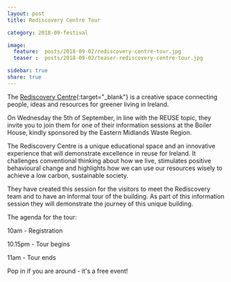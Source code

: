 ```yaml
---
layout: post
title: Rediscovery Centre Tour 

category: 2018-09-festival

image:
  feature:  posts/2018-09-02/rediscovery-centre-tour.jpg
  teaser :  posts/2018-09-02/teaser-rediscovery-centre-tour.jpg

sidebar: true
share: true
---
```

The [Rediscovery Centre](http://www.rediscoverycentre.ie/){:target="_blank"} is a creative space connecting people, ideas and resources for greener living in Ireland.

On Wednesday the 5th of September, in line with the REUSE topic, they invite you to join them for one of their information sessions at the Boiler House, kindly sponsored by the Eastern Midlands Waste Region. 

The Rediscovery Centre is a unique educational space and an innovative experience that will demonstrate excellence in reuse for Ireland. It challenges conventional thinking about how we live, stimulates positive behavioural change and highlights how we can use our resources wisely to achieve a low carbon, sustainable society.

They have created this session for the visitors to meet the Rediscovery team and to have an informal tour of the building. As part of this information session they will demonstrate the journey of this unique building.

The agenda for the tour:

10am - Registration

10.15pm - Tour begins

11am - Tour ends

Pop in if you are around - it's a free event! 

